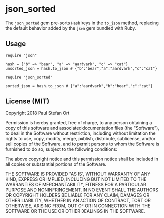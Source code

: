 # json\_sorted

The `json_sorted` gem pre-sorts `Hash` keys in the `to_json` method, replacing the default behavior added by the `json` gem bundled with Ruby.

## Usage

```
require "json"

hash = {"b" => "bear", "a" => "aardvark", "c" => "cat"}
unsorted_json = hash.to_json # {"b":"bear","a":"aardvark","c":"cat"}

require "json_sorted"

sorted_json = hash.to_json # {"a":"aardvark","b":"bear","c":"cat"}
```

## License (MIT)

Copyright 2018 Paul Stefan Ort

Permission is hereby granted, free of charge, to any person obtaining a copy of this software and associated documentation files (the "Software"), to deal in the Software without restriction, including without limitation the rights to use, copy, modify, merge, publish, distribute, sublicense, and/or sell copies of the Software, and to permit persons to whom the Software is furnished to do so, subject to the following conditions:

The above copyright notice and this permission notice shall be included in all copies or substantial portions of the Software.

THE SOFTWARE IS PROVIDED "AS IS", WITHOUT WARRANTY OF ANY KIND, EXPRESS OR IMPLIED, INCLUDING BUT NOT LIMITED TO THE WARRANTIES OF MERCHANTABILITY, FITNESS FOR A PARTICULAR PURPOSE AND NONINFRINGEMENT. IN NO EVENT SHALL THE AUTHORS OR COPYRIGHT HOLDERS BE LIABLE FOR ANY CLAIM, DAMAGES OR OTHER LIABILITY, WHETHER IN AN ACTION OF CONTRACT, TORT OR OTHERWISE, ARISING FROM, OUT OF OR IN CONNECTION WITH THE SOFTWARE OR THE USE OR OTHER DEALINGS IN THE SOFTWARE.
